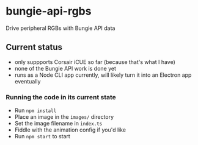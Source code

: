 # bungie-api-rgbs
Drive peripheral RGBs with Bungie API data

## Current status
- only suppports Corsair iCUE so far (because that's what I have)
- none of the Bungie API work is done yet
- runs as a Node CLI app currently, will likely turn it into an Electron app eventually

### Running the code in its current state
- Run `npm install`
- Place an image in the `images/` directory
- Set the image filename in `index.ts`
- Fiddle with the animation config if you'd like
- Run `npm start` to start

